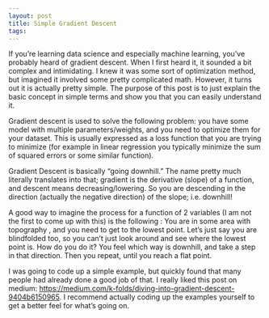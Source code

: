 ```yaml
---
layout: post
title: Simple Gradient Descent
tags: 
---
```


If you’re learning data science and especially machine learning, you’ve probably heard of gradient descent. When I first heard it, it sounded a bit complex and intimidating. I knew it was some sort of optimization method, but imagined it involved some pretty complicated math. However, it turns out it is actually pretty simple. The purpose of this post is to just explain the basic concept in simple terms and show you that you can easily understand it.

Gradient descent is used to solve the following problem: you have some model with multiple parameters/weights, and you need to optimize them for your dataset. This is usually expressed as a loss function that you are trying to minimize (for example in linear regression you typically minimize the sum of squared errors or some similar function). 

Gradient Descent is basically “going downhill.” The name pretty much literally translates into that; gradient is the derivative (slope) of a function, and descent means decreasing/lowering. So you are descending in the direction (actually the negative direction) of the slope; i.e. downhill!

A good way to imagine the process for a function of 2 variables (I am not the first to come up with this) is the following : You are in some area with topography , and you need to get to the lowest point. Let’s just say you are blindfolded too, so you can’t just look around and see where the lowest point is. How do you do it? You feel which way is downhill, and take a step in that direction. Then you repeat, until you reach a flat point. 

I was going to code up a simple example, but quickly found that many people had already done a good job of that. I really liked this post on medium: <https://medium.com/k-folds/diving-into-gradient-descent-9404b6150965>. I recommend actually coding up the examples yourself to get a better feel for what’s going on.
